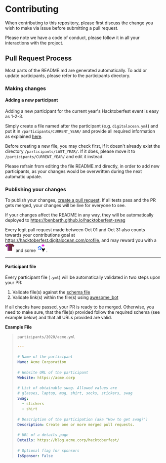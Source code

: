 # Contributing

When contributing to this repository, please first discuss the change you wish to make via issue before submitting a pull request.

Please note we have a code of conduct, please follow it in all your interactions with the project.

## Pull Request Process

Most parts of the README.md are generated automatically. To add or update participants, please refer to the participants directory.

### Making changes

#### Adding a new participant

Adding a new participant for the current year's Hacktoberfest event is easy as 1-2-3.

Simply create a file named after the participant (e.g. `digitalocean.yml`) and put it in `/participants/CURRENT_YEAR/` and provide all required information as explained [here](#participant-file).

Before creating a new file, you may check first, if it doesn't already exist the directory `/participants/LAST_YEAR/`. If it does, please move it to `/participants/CURRENT_YEAR/` and edit it instead.

Please refrain from editing the file README.md directly, in order to add new participants, as your changes would be overwritten during the next automatic update.

### Publishing your changes

To publish your changes, [create a pull request](https://docs.github.com/en/free-pro-team@latest/github/collaborating-with-issues-and-pull-requests/creating-a-pull-request). If all tests pass and the PR gets merged, your changes will be live for everyone to see.

If your changes affect the README in any way, they will be automatically deployed to <https://benbarth.github.io/hacktoberfest-swag>

Every legit pull request made between Oct 01 and Oct 31 also counts towards your contributions goal at <https://hacktoberfest.digitalocean.com/profile>, and may reward you with a ![Shirt](icons/shirt.png) and some ![Stickers](icons/stickers.png). 

---

#### Participant file

Every participant file (`.yml`) will be automatically validated in two steps upon your PR:

1. Validate file(s) against the [schema file](.jsonschema)
2. Validate link(s) within the file(s) using [awesome_bot](https://github.com/dkhamsing/awesome_bot)

If all checks have passed, your PR is ready to be merged. Otherwise, you need to make sure, that the file(s) provided follow the required schema (see example below) and that all URLs provided are valid.

__Example File__

> `participants/2020/acme.yml`
> ```yaml
> ---
> 
> # Name of the participant
> Name: Acme Corporation
> 
> # Website URL of the participant
> Website: https://acme.corp
> 
> # List of obtainable swag. Allowed values are
> # glasses, laptop, mug, shirt, socks, stickers, swag
> Swag:
>   - stickers
>   - shirt
> 
> # Description of the participation (aka "How to get swag?")
> Description: Create one or more merged pull requests.
> 
> # URL of a details page
> Details: https://blog.acme.corp/hacktoberfest/
>
> # Optional flag for sponsors
> IsSponsor: False
> ```
